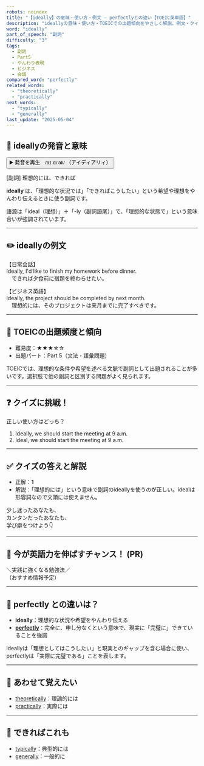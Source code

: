 ```yaml
---
robots: noindex
title: "【ideally】の意味・使い方・例文 ― perfectlyとの違い【TOEIC英単語】"
description: "ideallyの意味・使い方・TOEICでの出題傾向をやさしく解説。例文・クイズ付きでperfectlyとの違いもわかりやすく学べます。"
word: "ideally"
part_of_speech: "副詞"
difficulty: "3"
tags:
  - 副詞
  - Part5
  - やんわり表現
  - ビジネス
  - 会議
compared_word: "perfectly"
related_words:
  - "theoretically"
  - "practically"
next_words:
  - "typically"
  - "generally"
last_update: "2025-05-04"
---
```


## 🔰 ideallyの発音と意味

<button class="play-audio" onclick="playTTS('ideally')">
  <span class="play-audio-main">
    ▶️ 発音を再生　/aɪˈdiːəli/
  </span>
  <span class="play-audio-sub">
    （アイディアリィ）
  </span>
</button>

[副詞] 理想的には、できれば

**ideally** は、「理想的な状況では」「できればこうしたい」という希望や理想をやんわり伝えるときに使う副詞です。

語源は「ideal（理想）」＋「-ly（副詞語尾）」で、「理想的な状態で」という意味合いが強調されています。

---

## ✏️ ideallyの例文

【日常会話】  
Ideally, I'd like to finish my homework before dinner.  
　できれば夕食前に宿題を終わらせたい。

【ビジネス英語】  
Ideally, the project should be completed by next month.  
　理想的には、そのプロジェクトは来月までに完了すべきです。

---

## 🎯 TOEICの出題頻度と傾向

- 難易度：★★★☆☆
- 出題パート：Part 5（文法・語彙問題）

TOEICでは、理想的な条件や希望を述べる文脈で副詞として出題されることが多いです。選択肢で他の副詞と区別する問題がよく見られます。

---

## ❓ クイズに挑戦！

正しい使い方はどっち？

1. Ideally, we should start the meeting at 9 a.m.  
2. Ideal, we should start the meeting at 9 a.m.

---

## ✅ クイズの答えと解説

- 正解：**1**
- 解説：「理想的には」という意味で副詞のideallyを使うのが正しい。idealは形容詞なので文頭には使えません。

少し迷ったあなたも、  
カンタンだったあなたも、  
学び癖をつけよう👇️

---

## 🚀 今が英語力を伸ばすチャンス！ (PR)

<div class="info-center">
＼実践に強くなる勉強法／<br>  
（おすすめ情報予定）
</div>

---

## 🤔  perfectly との違いは？

- **ideally**：理想的な状況や希望をやんわり伝える
- **[perfectly](/word/perfectly)**：完全に、申し分なくという意味で、現実に「完璧に」できていることを強調

ideallyは「理想としてはこうしたい」と現実とのギャップを含む場合に使い、perfectlyは「実際に完璧である」ことを表します。

---

## 🧩 あわせて覚えたい

- [theoretically](/word/theoretically)：理論的には
- [practically](/word/practically)：実際には

---

## 📖 できればこれも

- [typically](/word/typically)：典型的には
- [generally](/word/generally)：一般的に

<!-- cvid: aid28_bid46 -->
